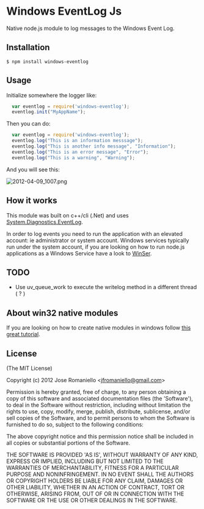 
# Windows EventLog Js

  Native node.js module to log messages to the Windows Event Log.

## Installation

    $ npm install windows-eventlog

## Usage

Initialize somewhere the logger like:

```js
  var eventlog = require('windows-eventlog');
  eventlog.init("MyAppName");
```

Then you can do:

```js
  var eventlog = require('windows-eventlog');
  eventlog.log("This is an information messsage");
  eventlog.log("This is another info message", "Information");
  eventlog.log("This is an error message", "Error");
  eventlog.log("This is a warning", "Warning");
```

And you will see this:

![2012-04-09_1007.png](http://joseoncodecom.ipage.com/wp-content/uploads/images/2012-04-09_1007.png)

## How it works

This module was built on c++/cli (.Net) and uses [System.Diagnostics.EventLog](http://msdn.microsoft.com/en-us/library/system.diagnostics.eventlog.aspx). 

In order to log events you need to run the application with an elevated account: ie administrator or system account. Windows services typically run under the system account, if you are looking on how to run node.js applications as a Windows Service have a look to [WinSer](https://github.com/jfromaniello/winser).


## TODO

- Use uv_queue_work to execute the writelog method in a different thread ( ? )

## About win32 native modules

If you are looking on how to create native modules in windows follow [this great tutorial](https://github.com/saary/node.net/).

## License 

(The MIT License)

Copyright (c) 2012 Jose Romaniello &lt;jfromaniello@gmail.com&gt;

Permission is hereby granted, free of charge, to any person obtaining
a copy of this software and associated documentation files (the
'Software'), to deal in the Software without restriction, including
without limitation the rights to use, copy, modify, merge, publish,
distribute, sublicense, and/or sell copies of the Software, and to
permit persons to whom the Software is furnished to do so, subject to
the following conditions:

The above copyright notice and this permission notice shall be
included in all copies or substantial portions of the Software.

THE SOFTWARE IS PROVIDED 'AS IS', WITHOUT WARRANTY OF ANY KIND,
EXPRESS OR IMPLIED, INCLUDING BUT NOT LIMITED TO THE WARRANTIES OF
MERCHANTABILITY, FITNESS FOR A PARTICULAR PURPOSE AND NONINFRINGEMENT.
IN NO EVENT SHALL THE AUTHORS OR COPYRIGHT HOLDERS BE LIABLE FOR ANY
CLAIM, DAMAGES OR OTHER LIABILITY, WHETHER IN AN ACTION OF CONTRACT,
TORT OR OTHERWISE, ARISING FROM, OUT OF OR IN CONNECTION WITH THE
SOFTWARE OR THE USE OR OTHER DEALINGS IN THE SOFTWARE.
